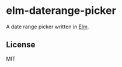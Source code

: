 elm-daterange-picker
====================

A date range picker written in [Elm](https://elm-lang.org/).

## License

MIT
